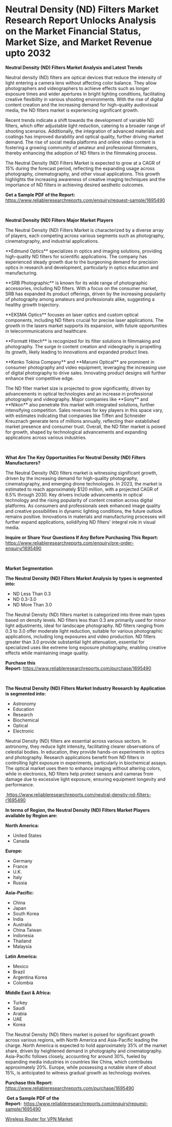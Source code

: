 <p><h1>Neutral Density (ND) Filters Market Research Report Unlocks Analysis on the Market Financial Status, Market Size, and Market Revenue upto 2032</h1></p><p><strong>Neutral Density (ND) Filters Market Analysis and Latest Trends</strong></p>
<p><p>Neutral density (ND) filters are optical devices that reduce the intensity of light entering a camera lens without affecting color balance. They allow photographers and videographers to achieve effects such as longer exposure times and wider apertures in bright lighting conditions, facilitating creative flexibility in various shooting environments. With the rise of digital content creation and the increasing demand for high-quality audiovisual media, the ND filters market is experiencing significant growth.</p><p>Recent trends indicate a shift towards the development of variable ND filters, which offer adjustable light reduction, catering to a broader range of shooting scenarios. Additionally, the integration of advanced materials and coatings has improved durability and optical quality, further driving market demand. The rise of social media platforms and online video content is fostering a growing community of amateur and professional filmmakers, thereby enhancing the adoption of ND filters in the filmmaking process.</p><p>The Neutral Density (ND) Filters Market is expected to grow at a CAGR of 15% during the forecast period, reflecting the expanding usage across photography, cinematography, and other visual applications. This growth highlights the increasing awareness of creative imaging techniques and the importance of ND filters in achieving desired aesthetic outcomes.</p></p>
<p><strong>Get a Sample PDF of the Report:&nbsp;</strong> <a href="https://www.reliableresearchreports.com/enquiry/request-sample/1695490?utm_campaign=38&utm_medium=2&utm_source=Github&utm_content=ia&utm_term=08012025&utm_id=neutral-density-nd-filters">https://www.reliableresearchreports.com/enquiry/request-sample/1695490</a></p>
<p>&nbsp;</p>
<p><strong>Neutral Density (ND) Filters Major Market Players</strong></p>
<p><p>The Neutral Density (ND) Filters Market is characterized by a diverse array of players, each competing across various segments such as photography, cinematography, and industrial applications. </p><p>**Edmund Optics** specializes in optics and imaging solutions, providing high-quality ND filters for scientific applications. The company has experienced steady growth due to the burgeoning demand for precision optics in research and development, particularly in optics education and manufacturing.</p><p>**SRB Photographic** is known for its wide range of photographic accessories, including ND filters. With a focus on the consumer market, SRB has expanded its product offerings, driven by the increasing popularity of photography among amateurs and professionals alike, suggesting a healthy growth trajectory.</p><p>**EKSMA Optics** focuses on laser optics and custom optical components, including ND filters crucial for precise laser applications. The growth in the lasers market supports its expansion, with future opportunities in telecommunications and healthcare.</p><p>**Formatt Hitech** is recognized for its filter solutions in filmmaking and photography. The surge in content creation and videography is propelling its growth, likely leading to innovations and expanded product lines.</p><p>**Kenko Tokina Company** and **Marumi Optical** are prominent in consumer photography and video equipment, leveraging the increasing use of digital photography to drive sales. Innovating product designs will further enhance their competitive edge.</p><p>The ND filter market size is projected to grow significantly, driven by advancements in optical technologies and an increase in professional photography and videography. Major companies like **Sony** and **Nikon** also penetrate this market with integrated solutions, further intensifying competition. Sales revenues for key players in this space vary, with estimates indicating that companies like Tiffen and Schneider Kreuznach generate tens of millions annually, reflecting their established market presence and consumer trust. Overall, the ND filter market is poised for growth, shaped by technological advancements and expanding applications across various industries.</p></p>
<p>&nbsp;</p>
<p><strong>What Are The Key Opportunities For Neutral Density (ND) Filters Manufacturers?</strong></p>
<p><p>The Neutral Density (ND) filters market is witnessing significant growth, driven by the increasing demand for high-quality photography, cinematography, and emerging drone technologies. In 2023, the market is estimated to reach approximately $120 million, with a projected CAGR of 6.5% through 2030. Key drivers include advancements in optical technology and the rising popularity of content creation across digital platforms. As consumers and professionals seek enhanced image quality and creative possibilities in dynamic lighting conditions, the future outlook remains positive. Innovations in materials and manufacturing processes will further expand applications, solidifying ND filters' integral role in visual media.</p></p>
<p><strong>Inquire or Share Your Questions If Any Before Purchasing This Report:</strong> <a href="https://www.reliableresearchreports.com/enquiry/pre-order-enquiry/1695490?utm_campaign=38&utm_medium=2&utm_source=Github&utm_content=ia&utm_term=08012025&utm_id=neutral-density-nd-filters">https://www.reliableresearchreports.com/enquiry/pre-order-enquiry/1695490</a></p>
<p>&nbsp;</p>
<p><strong>Market Segmentation</strong></p>
<p><strong>The Neutral Density (ND) Filters Market Analysis by types is segmented into:</strong></p>
<p><ul><li>ND Less Than 0.3</li><li>ND 0.3-3.0</li><li>ND More Than 3.0</li></ul></p>
<p><p>The Neutral Density (ND) filters market is categorized into three main types based on density levels. ND filters less than 0.3 are primarily used for minor light adjustments, ideal for landscape photography. ND filters ranging from 0.3 to 3.0 offer moderate light reduction, suitable for various photographic applications, including long exposures and video production. ND filters greater than 3.0 provide substantial light attenuation, essential for specialized uses like extreme long exposure photography, enabling creative effects while maintaining image quality.</p></p>
<p><strong>Purchase this Report:&nbsp;</strong><a href="https://www.reliableresearchreports.com/purchase/1695490?utm_campaign=38&utm_medium=2&utm_source=Github&utm_content=ia&utm_term=08012025&utm_id=neutral-density-nd-filters">https://www.reliableresearchreports.com/purchase/1695490</a></p>
<p>&nbsp;</p>
<p><strong>The Neutral Density (ND) Filters Market Industry Research by Application is segmented into:</strong></p>
<p><ul><li>Astronomy</li><li>Education</li><li>Research</li><li>Biochemical</li><li>Optical</li><li>Electronic</li></ul></p>
<p><p>Neutral Density (ND) filters are essential across various sectors. In astronomy, they reduce light intensity, facilitating clearer observations of celestial bodies. In education, they provide hands-on experiments in optics and photography. Research applications benefit from ND filters in controlling light exposure in experiments, particularly in biochemical assays. The optical market uses them to enhance imaging without altering colors, while in electronics, ND filters help protect sensors and cameras from damage due to excessive light exposure, ensuring equipment longevity and performance.</p></p>
<p><a href="https://www.reliableresearchreports.com/neutral-density-nd-filters-r1695490?utm_campaign=38&utm_medium=2&utm_source=Github&utm_content=ia&utm_term=08012025&utm_id=neutral-density-nd-filters">&nbsp;https://www.reliableresearchreports.com/neutral-density-nd-filters-r1695490</a></p>
<p><strong>In terms of Region, the Neutral Density (ND) Filters Market Players available by Region are:</strong></p>
<p>
    <p> <strong> North America: </strong>
        <ul>
            <li>United States</li>
            <li>Canada</li>
        </ul>
        </p> 
    <p> <strong> Europe: </strong>
        <ul>
            <li>Germany</li>
            <li>France</li>
            <li>U.K.</li>
            <li>Italy</li>
            <li>Russia</li>
        </ul>
        </p> 
    <p> <strong> Asia-Pacific: </strong>
        <ul>
            <li>China</li>
            <li>Japan</li>
            <li>South Korea</li>
            <li>India</li>
            <li>Australia</li>
            <li>China Taiwan</li>
            <li>Indonesia</li>
            <li>Thailand</li>
            <li>Malaysia</li>
        </ul>
        </p> 
    <p> <strong> Latin America: </strong>
        <ul>
            <li>Mexico</li>
            <li>Brazil</li>
            <li>Argentina Korea</li>
            <li>Colombia</li>
        </ul>
        </p> 
    <p> <strong> Middle East & Africa: </strong>
        <ul>
            <li>Turkey</li>
            <li>Saudi</li>
            <li>Arabia</li>
            <li>UAE</li>
            <li>Korea</li>
        </ul>
    </p>
    </p>
<p><p>The Neutral Density (ND) filters market is poised for significant growth across various regions, with North America and Asia-Pacific leading the charge. North America is expected to hold approximately 35% of the market share, driven by heightened demand in photography and cinematography. Asia-Pacific follows closely, accounting for around 30%, fueled by expanding media industries in countries like China, which contributes approximately 20%. Europe, while possessing a notable share of about 15%, is anticipated to witness gradual growth as technology evolves.</p></p>
<p><strong>Purchase this Report: </strong><a href="https://www.reliableresearchreports.com/purchase/1695490?utm_campaign=38&utm_medium=2&utm_source=Github&utm_content=ia&utm_term=08012025&utm_id=neutral-density-nd-filters">https://www.reliableresearchreports.com/purchase/1695490</a></p>
<p>&nbsp;<strong>Get a Sample PDF of the Report:&nbsp;&nbsp;</strong><a href="https://www.reliableresearchreports.com/enquiry/request-sample/1695490?utm_campaign=38&utm_medium=2&utm_source=Github&utm_content=ia&utm_term=08012025&utm_id=neutral-density-nd-filters">https://www.reliableresearchreports.com/enquiry/request-sample/1695490</a></p>
<p><strong></strong></p>
<p><p><a href="https://github.com/hartsockdonnette82/Market-Research-Report-List-1/blob/main/wireless-router-for-vpn-market.md?utm_campaign=38&utm_medium=2&utm_source=Github&utm_content=ia&utm_term=08012025&utm_id=neutral-density-nd-filters">Wireless Router for VPN Market</a></p></p>